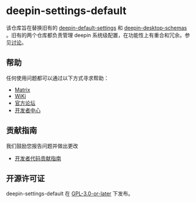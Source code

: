 # deepin-settings-default

该仓库旨在替换旧有的 [deepin-default-settings](https://github.com/linuxdeepin/default-settings) 和 [deepin-desktop-schemas](https://github.com/linuxdeepin/deepin-desktop-schemas) 。旧有的两个仓库都负责管理 deepin 系统级配置，在功能性上有重合和冗余。参见[讨论](https://github.com/orgs/linuxdeepin/discussions/11769)。

## 帮助

任何使用问题都可以通过以下方式寻求帮助：

- [Matrix](https://matrix.to/#/#deepin-community:matrix.org)
- [WiKi](https://wiki.deepin.org)
- [官方论坛](https://bbs.deepin.org)
- [开发者中心](https://github.com/linuxdeepin/developer-center/issues)

## 贡献指南

我们鼓励您报告问题并做出更改

- [开发者代码贡献指南](https://github.com/linuxdeepin/developer-center/wiki/Contribution-Guidelines-for-Developers)

## 开源许可证

deepin-settings-default 在 [GPL-3.0-or-later](LICENSE) 下发布。
